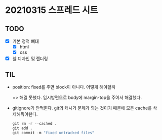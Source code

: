# 20210315 스프레드 시트

## TODO

- [x] 기본 정적 뼈대
  - [x] html
  - [x] css

- [x] 쉘 디자인 및 렌더링

## TIL

- position: fixed를 주면 block이 아니다. 어떻게 해야할까

  => 해결 못했다. 임시방편으로 body에 margin-top을 주어서 해결했다. 

- gitignore가 안먹힌다.
  git의 캐시가 문제가 되는 것이기 때문에 모든 cache를 삭제해줘야한다. 

  ```javascript
  git rm -r --cached .
  git add .
  git commit -m "fixed untracked files"
  ```

  